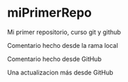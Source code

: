 # miPrimerRepo
Mi primer repositorio, curso git y github

Comentario hecho desde la rama local

Comentario hecho desde GitHub

Una actualizacion más desde GitHub
